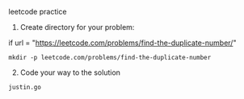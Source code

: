 leetcode practice

1. Create directory for your problem:
  
  if url = "https://leetcode.com/problems/find-the-duplicate-number/"
  
  ```
  mkdir -p leetcode.com/problems/find-the-duplicate-number
  ```

2. Code your way to the solution
  
  `justin.go`
